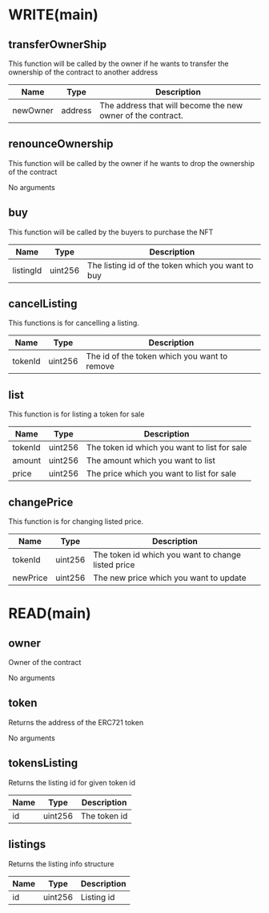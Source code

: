 # WRITE(main)

## transferOwnerShip
This function will be called by the owner if he wants to transfer the ownership of the contract to another address

|Name|Type|Description|
|--- |---|---|
|newOwner|address|The address that will become the new owner of the contract.|

## renounceOwnership
This function will be called by the owner if he wants to drop the ownership of the contract

No arguments

## buy
This function will be called by the buyers to purchase the NFT

|Name|Type|Description|
|--- |---|---|
|listingId|uint256|The listing id of the token which you want to buy|

## cancelListing
This functions is for cancelling a listing.

|Name|Type|Description|
|--- |---|---|
|tokenId|uint256|The id of the token which you want to remove|

## list
This function is for listing a token for sale

|Name|Type|Description|
|--- |---|---|
|tokenId|uint256|The token id which you want to list for sale|
|amount|uint256|The amount which you want to list|
|price|uint256|The price which you want to list for sale|

## changePrice
This function is for changing listed price.

|Name|Type|Description|
|--- |---|---|
|tokenId|uint256|The token id which you want to change listed price|
|newPrice|uint256|The new price which you want to update|



# READ(main)


## owner
Owner of the contract

No arguments


## token
Returns the address of the ERC721 token

No arguments

## tokensListing
Returns the listing id for given token id

|Name|Type|Description|
|--- |---|---|
|id|uint256|The token id|

## listings
Returns the listing info structure

|Name|Type|Description|
|--- |---|---|
|id|uint256|Listing id|



